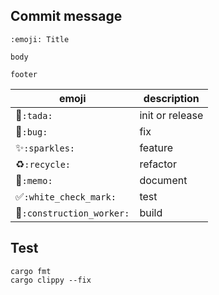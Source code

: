 ## Commit message
```
:emoji: Title

body

footer
```
| emoji | description |
| - | - |
| :tada:`:tada:` | init or release |
| :bug:`:bug:` | fix |
| :sparkles:`:sparkles:` | feature |
| :recycle:`:recycle:` | refactor |
| :memo:`:memo:` | document |
| :white_check_mark:`:white_check_mark:` | test |
| :construction_worker:`:construction_worker:` | build |

## Test
```
cargo fmt
cargo clippy --fix
```